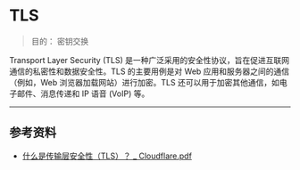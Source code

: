 # TLS
> 目的： 密钥交换

Transport Layer Security (TLS) 是一种广泛采用的安全性协议，旨在促进互联网通信的私密性和数据安全性。TLS 的主要用例是对 Web 应用和服务器之间的通信（例如，Web 浏览器加载网站）进行加密。TLS 还可以用于加密其他通信，如电子邮件、消息传递和 IP 语音 (VoIP) 等。


---

## 参考资料
+ [什么是传输层安全性（TLS）？ _ Cloudflare.pdf](./999.REFS/什么是传输层安全性（TLS）？%20_%20Cloudflare.pdf)